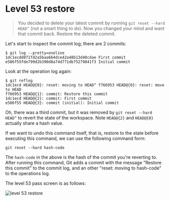 
# Level 53 restore

> You decided to delete your latest commit by running `git reset --hard HEAD^`
> (not a smart thing to do). Now you changed your mind and want that commit
> back. Restore the deleted commit.

Let's start to inspect the commit log; there are 2 commits:

```shell
$ git log --pretty=oneline
1dc1ecdd071fd2a5baa664dce42a48b13d40cdae First commit
e586f55fde799d2b390d8a74d771db75279841f3 Initial commit
```

Look at the operation log again:

```shell
$ git reflog
1dc1ecd HEAD@{0}: reset: moving to HEAD^ f766953 HEAD@{0}: reset: move to HEAD
f766953 HEAD@{1}: commit: Restore this commit
1dc1ecd HEAD@{2}: commit: First commit
e586f55 HEAD@{3}: commit (initial): Initial commit
```

Oh, there was a third commit, but it was removed by `git reset --hard HEAD^` to
revert the state of the workspace. Note `HEAD@{2}` and `HEAD@{0}` actually
share a hash value.

If we want to undo this command itself, that is, restore to the state before
executing this command, we can use the following command form:

```shell
git reset --hard hash-code
```

The `hash-code` in the above is the hash of the commit you're reverting to.
After running this command, Git adds a commit with the message "Restore this
commit" to the commit log, and an other "reset: moving to hash-code" to the
operations log.

The level 53 pass screen is as follows:

![level 53 restore](images/level-53-restore.png)
